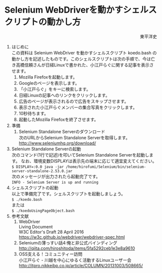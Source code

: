 # Selenium WebDriverを動かすシェルスクリプトの動かし方
<div style="text-align: right;">
東平洋史
</div>

1. はじめに  
   この資料は Selenium WebDriver を動かすシェルスクリプト koedo.bash の動かし方を記述したものです。このシェルスクリプトは次の手順で、今は亡き高橋信頼さんが日経Linuxで書かれた、小江戸らぐに関する記事を表示させます。
   1. Mozilla Firefoxを起動します。
   2. Googleのページを表示します。
   3. 「小江戸らぐ」をキーに検索します。
   4. 日経Linuxの記事へのリンクをクリックします。
   5. 広告のページが表示されるので広告をスキップさせます。
   6. 表示された小江戸らぐメンバーの集合写真をクリックします。
   7. 10秒待ちます。
   8. 起動したMozilla Firefoxを終了させます。
2. 準備
    1. Selenium Standalone Serverのダウンロード  
    次のURLからSelenium Standalone Serverを取得します。  
    <http://www.seleniumhq.org/download/>
3. Selenium Standalone Serverの起動  
    次のコマンド(1行で記述)を叩いてSelenium Standalone Serverを起動します。
    なお、環境変数DISPLAYは表示先の端末に応じて適宜変えてください。  
    `$ DISPLAY=:0.0 java -jar /home/hirofumi/Selenium/bin/selenium-server-standalone-2.53.0.jar`  
    次のメッセージが出力されたら起動完了です。  
    `INFO - Selenium Server is up and running`
4. シェルスクリプトの起動  
   以上で準備完了です。シェルスクリプトを起動しましょう。  
   `$ ./koedo.bash`  
   または  
   `$ ./koedoUsingPageObject.bash`
5. 参考文献
   1. WebDriver  
      Living Document  
      W3C Editor's Draft 28 April 2016  
      <https://w3c.github.io/webdriver/webdriver-spec.html>
   2. Seleniumの薄っすい話4:俺と非公式バインディング  
      <http://qiita.com/hiroshitoda/items/5fa5292ceb1e3e8a9610>
   3. OSS支える！コミュニティー訪問  
      小江戸らぐ - 川越を中心にゆるく活動するLinuxユーザー会  
      <http://itpro.nikkeibp.co.jp/article/COLUMN/20131003/508665/>

